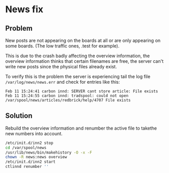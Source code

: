 # News fix

## Problem

New posts are not appearing on the boards at all or are only appearing on some
boards. (The low traffic ones, .test for example).

This is due to the crash badly affecting the overview information, the overview
information thinks that certain filenames are free, the server can't write new
posts since the physical files already exist.

To verify this is the problem the server is experiencing tail the log file
`/var/log/news/news.err` and check for entries like this:

```text
Feb 11 15:24:41 carbon innd: SERVER cant store article: File exists
Feb 11 15:24:55 carbon innd: tradspool: could not open /var/spool/news/articles/redbrick/help/4707 File exists
```

## Solution

Rebuild the overview information and renumber the active file to takethe new
numbers into account.

```bash
/etc/init.d/inn2 stop
cd /var/spool/news
/usr/lib/news/bin/makehistory -O -x -F
chown -R news:news overview
/etc/init.d/inn2 start
ctlinnd renumber ''
```
